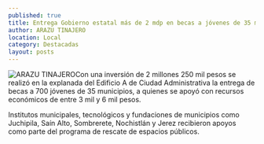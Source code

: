 ```yaml
---
published: true
title: Entrega Gobierno estatal más de 2 mdp en becas a jóvenes de 35 municipios
author: ARAZU TINAJERO
location: Local
category: Destacadas
layout: posts
---
```


![ARAZU TINAJERO](http://i.imgur.com/Uxbj3u2m.jpg)Con una inversión de 2 millones 250 mil pesos se realizó en la explanada del Edificio A de Ciudad Administrativa la entrega de becas a 700 jóvenes de 35 municipios, a quienes se apoyó con recursos económicos de entre 3 mil y 6 mil pesos.

Institutos municipales, tecnológicos y fundaciones de municipios como Juchipila, Saín Alto, Sombrerete, Nochistlán y Jerez recibieron apoyos como parte del programa de rescate de espacios públicos.
